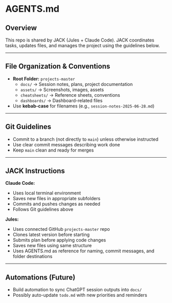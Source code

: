 # AGENTS.md

## Overview
This repo is shared by JACK (Jules + Claude Code). JACK coordinates tasks, updates files, and manages the project using the guidelines below.

---

## File Organization & Conventions

- **Root Folder:** `projects-master`
  - `docs/` → Session notes, plans, project documentation
  - `assets/` → Screenshots, images, assets
  - `cheatsheets/` → Reference sheets, conventions
  - `dashboards/` → Dashboard-related files
- Use **kebab-case** for filenames (e.g., `session-notes-2025-06-28.md`)

---

## Git Guidelines

- Commit to a branch (not directly to `main`) unless otherwise instructed
- Use clear commit messages describing work done
- Keep `main` clean and ready for merges

---

## JACK Instructions

**Claude Code:**
- Uses local terminal environment
- Saves new files in appropriate subfolders
- Commits and pushes changes as needed
- Follows Git guidelines above

**Jules:**
- Uses connected GitHub `projects-master` repo
- Clones latest version before starting
- Submits plan before applying code changes
- Saves new files using same structure
- Uses AGENTS.md as reference for naming, commit messages, and folder destinations

---

## Automations (Future)

- Build automation to sync ChatGPT session outputs into `docs/`
- Possibly auto-update `todo.md` with new priorities and reminders
